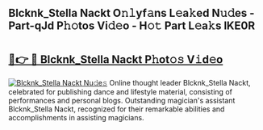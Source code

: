 ## Blcknk_Stella Nackt O𝚗𝚕yf𝚊ns L𝚎a𝚔ed N𝚞𝚍es - Part-qJd P𝚑𝚘tos Vi𝚍𝚎o - H𝚘𝚝 Part L𝚎a𝚔s lKE0R

# <h2><a href="http://kfcbz5k.oniu.top/?m=Blcknk_Stella+Nackt">🔗👉 🔴 Blcknk_Stella Nackt P𝚑ot𝚘𝚜 V𝚒d𝚎o</a></h2>

[![Blcknk_Stella Nackt Nu𝚍e𝚜](https://i.imgur.com/0qMVB7G.gif)](http://kfcbz5k.oniu.top/?m=Blcknk_Stella+Nackt)
Online thought leader Blcknk_Stella Nackt, celebrated for publishing dance and lifestyle material, consisting of performances and personal blogs. Outstanding magician's assistant Blcknk_Stella Nackt, recognized for their remarkable abilities and accomplishments in assisting magicians.  
